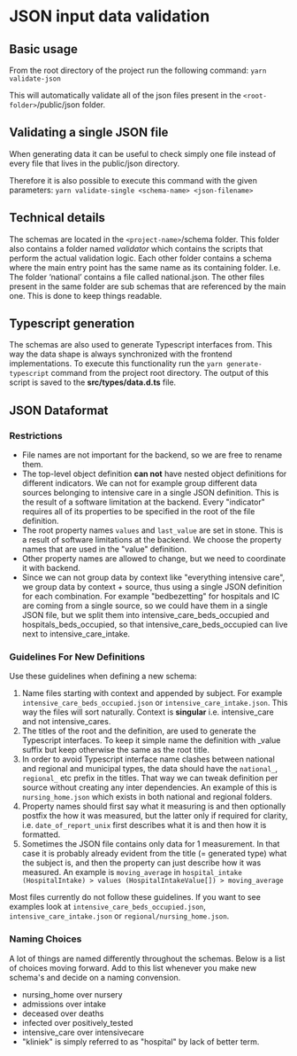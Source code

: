 # JSON input data validation

## Basic usage

From the root directory of the project run the following command: `yarn validate-json`

This will automatically validate all of the json files present in the
`<root-folder>`/public/json folder.

## Validating a single JSON file

When generating data it can be useful to check simply one file instead of every
file that lives in the public/json directory.

Therefore it is also possible to execute this command with the given parameters:
`yarn validate-single <schema-name> <json-filename>`

## Technical details

The schemas are located in the `<project-name>`/schema folder. This folder also
contains a folder named _validator_ which contains the scripts that perform the
actual validation logic. Each other folder contains a schema where the main
entry point has the same name as its containing folder. I.e. The folder
‘national’ contains a file called national.json. The other files present in the
same folder are sub schemas that are referenced by the main one. This is done to
keep things readable.

## Typescript generation

The schemas are also used to generate Typescript interfaces from. This way the
data shape is always synchronized with the frontend implementations. To execute
this functionality run the `yarn generate-typescript` command from the project
root directory. The output of this script is saved to the
**src/types/data.d.ts** file.

## JSON Dataformat

### Restrictions

- File names are not important for the backend, so we are free to rename them.
- The top-level object definition **can not** have nested object definitions for
  different indicators. We can not for example group different data sources
  belonging to intensive care in a single JSON definition. This is the result of
  a software limitation at the backend. Every "indicator" requires all of its
  properties to be specified in the root of the file definition.
- The root property names `values` and `last_value` are set in stone. This is a
  result of software limitations at the backend. We choose the property names
  that are used in the "value" definition.
- Other property names are allowed to change, but we need to coordinate it with
  backend.
- Since we can not group data by context like "everything intensive care", we
  group data by context + source, thus using a single JSON definition for each
  combination. For example "bedbezetting" for hospitals and IC are coming from a
  single source, so we could have them in a single JSON file, but we split them
  into intensive_care_beds_occupied and hospitals_beds_occupied, so that
  intensive_care_beds_occupied can live next to intensive_care_intake.

### Guidelines For New Definitions

Use these guidelines when defining a new schema:

1. Name files starting with context and appended by subject. For example
   `intensive_care_beds_occupied.json` or `intensive_care_intake.json`. This way
   the files will sort naturally. Context is **singular** i.e. intensive_care
   and not intensive_cares.
2. The titles of the root and the definition, are used to generate the
   Typescript interfaces. To keep it simple name the definition with \_value
   suffix but keep otherwise the same as the root title.
3. In order to avoid Typescript interface name clashes between national and
   regional and municipal types, the data should have the
   `national_`, `regional_` etc prefix in the titles. That way we can tweak
   definition per source without creating any inter dependencies. An example of
   this is `nursing_home.json` which exists in both national and regional folders.
4. Property names should first say what it measuring is and then optionally postfix
   the how it was measured, but the latter only if required for clarity, i.e.
   `date_of_report_unix` first describes what it is and then how it is
   formatted.
5. Sometimes the JSON file contains only data for 1 measurement. In that case it is
   probably already evident from the title (= generated type) what the subject is, and
   then the property can just describe how it was measured. An example is
   `moving_average` in `hospital_intake (HospitalIntake) > values (HospitalIntakeValue[]) > moving_average`

Most files currently do not follow these guidelines. If you want to see examples
look at `intensive_care_beds_occupied.json`, `intensive_care_intake.json` or
`regional/nursing_home.json`.

### Naming Choices

A lot of things are named differently throughout the schemas. Below is a list of
choices moving forward. Add to this list whenever you make new schema's and
decide on a naming convension.

- nursing_home over nursery
- admissions over intake
- deceased over deaths
- infected over positively_tested
- intensive_care over intensivecare
- "kliniek" is simply referred to as "hospital" by lack of better term.
